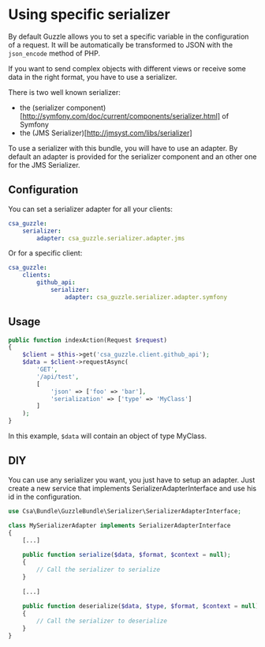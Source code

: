 Using specific serializer
=========================

By default Guzzle allows you to set a specific variable in the configuration of a request.
It will be automatically be transformed to JSON with the ```json_encode``` method of PHP.

If you want to send complex objects with different views or receive some data in the right format, you have to
use a serializer.

There is two well known serializer:
- the (serializer component)[http://symfony.com/doc/current/components/serializer.html] of Symfony
- the (JMS Serializer)[http://jmsyst.com/libs/serializer]

To use a serializer with this bundle, you will have to use an adapter. By default an adapter is provided for the
serializer component and an other one for the JMS Serializer.

Configuration
-------------

You can set a serializer adapter for all your clients:

```yml
csa_guzzle:
    serializer:
        adapter: csa_guzzle.serializer.adapter.jms
```

Or for a specific client:

```yml
csa_guzzle:
    clients:
        github_api:
            serializer:
                adapter: csa_guzzle.serializer.adapter.symfony
```

Usage
-----

```php
public function indexAction(Request $request)
{
    $client = $this->get('csa_guzzle.client.github_api');
    $data = $client->requestAsync(
        'GET',
        '/api/test',
        [
            'json' => ['foo' => 'bar'],
            'serialization' => ['type' => 'MyClass']
        ]
    );
}
```

In this example, ```$data``` will contain an object of type MyClass.

DIY
---

You can use any serializer you want, you just have to setup an adapter. Just create a new service that implements 
SerializerAdapterInterface and use his id in the configuration.

```php
use Csa\Bundle\GuzzleBundle\Serializer\SerializerAdapterInterface;

class MySerializerAdapter implements SerializerAdapterInterface
{
    [...]
    
    public function serialize($data, $format, $context = null);
    {
        // Call the serializer to serialize
    }
    
    [...]
    
    public function deserialize($data, $type, $format, $context = null);
    {
        // Call the serializer to deserialize
    }
}
```
